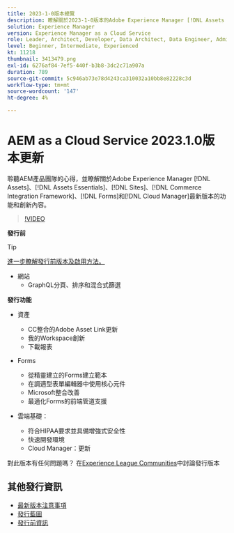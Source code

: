 ```yaml
---
title: 2023-1-0版本總覽
description: 瞭解關於2023-1-0版本的Adobe Experience Manager [!DNL Assets Essentials], [!DNL Sites], [!DNL Screens], [!DNL Forms] 和 [!DNL Cloud Foundation]的最新功能和創新內容
solution: Experience Manager
version: Experience Manager as a Cloud Service
role: Leader, Architect, Developer, Data Architect, Data Engineer, Admin, User
level: Beginner, Intermediate, Experienced
kt: 11218
thumbnail: 3413479.png
exl-id: 6276af84-7ef5-440f-b3b8-3dc2c71a907a
duration: 789
source-git-commit: 5c946ab73e78d4243ca310032a10bb8e82228c3d
workflow-type: tm+mt
source-wordcount: '147'
ht-degree: 4%

---
```


# AEM as a Cloud Service 2023.1.0版本更新

聆聽AEM產品團隊的心得，並瞭解關於Adobe Experience Manager [!DNL Assets]、[!DNL Assets Essentials]、[!DNL Sites]、[!DNL Commerce Integration Framework]、[!DNL Forms]和[!DNL Cloud Manager]最新版本的功能和創新內容。

>[!VIDEO](https://video.tv.adobe.com/v/3413479/?quality=12&learn=on)

**發行前**

>[!TIP]
>
>[進一步瞭解發行前版本及啟用方法。](https://experienceleague.adobe.com/docs/experience-manager-cloud-service/content/release-notes/prerelease.html)

* 網站
   * GraphQL分頁、排序和混合式篩選

**發行功能**

* 資產
   * CC整合的Adobe Asset Link更新
   * 我的Workspace創新
   * 下載報表

* Forms
   * 從精靈建立的Forms建立範本
   * 在調適型表單編輯器中使用核心元件
   * Microsoft整合改善
   * 最適化Forms的前端管道支援

* 雲端基礎：
   * 符合HIPAA要求並具備增強式安全性
   * 快速開發環境
   * Cloud Manager：更新

對此版本有任何問題嗎？  在[Experience League Communities](https://adobe.ly/3RPNYZF)中討論發行版本

## 其他發行資訊

* [最新版本注意事項](https://experienceleague.adobe.com/docs/experience-manager-cloud-service/content/release-notes/home.html?lang=zh-Hant)
* [發行藍圖](https://experienceleague.adobe.com/docs/experience-manager-release-information/aem-release-updates/update-releases-roadmap.html?lang=zh-Hant)
* [發行前資訊](https://experienceleague.adobe.com/docs/experience-manager-cloud-service/content/release-notes/prerelease.html)
